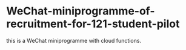 # WeChat-miniprogramme-of-recruitment-for-121-student-pilot

this is a WeChat miniprogramme with cloud functions.
